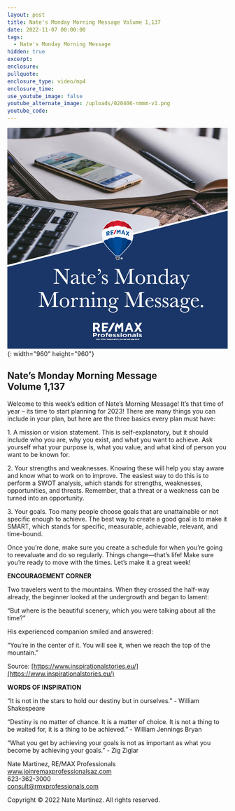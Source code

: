 ```yaml
---
layout: post
title: Nate's Monday Morning Message Volume 1,137
date: 2022-11-07 00:00:00
tags:
  - Nate's Monday Morning Message
hidden: true
excerpt:
enclosure:
pullquote:
enclosure_type: video/mp4
enclosure_time:
use_youtube_image: false
youtube_alternate_image: /uploads/020406-nmmm-v1.png
youtube_code:
---
```

![](/uploads/020406-nmmm-v1-1.png){: width="960" height="960"}

## **Nate’s Monday Morning Message<br>Volume 1,137**

Welcome to this week’s edition of Nate’s Morning Message\! It’s that time of year – its time to start planning for 2023\! There are many things you can include in your plan, but here are the three basics every plan must have:&nbsp;

1\. A mission or vision statement. This is self-explanatory, but it should include who you are, why you exist, and what you want to achieve. Ask yourself what your purpose is, what you value, and what kind of person you want to be known for.

2\. Your strengths and weaknesses. Knowing these will help you stay aware and know what to work on to improve. The easiest way to do this is to perform a SWOT analysis, which stands for strengths, weaknesses, opportunities, and threats. Remember, that a threat or a weakness can be turned into an opportunity.

3\. Your goals. Too many people choose goals that are unattainable or not specific enough to achieve. The best way to create a good goal is to make it SMART, which stands for specific, measurable, achievable, relevant, and time-bound.&nbsp;

Once you’re done, make sure you create a schedule for when you’re going to reevaluate and do so regularly. Things change—that’s life\! Make sure you’re ready to move with the times. Let’s make it a great week\!

**ENCOURAGEMENT CORNER&nbsp;**

Two travelers went to the mountains. When they crossed the half-way already, the beginner looked at the undergrowth and began to lament:

“But where is the beautiful scenery, which you were talking about all the time?”

His experienced companion smiled and answered:

“You’re in the center of it. You will see it, when we reach the top of the mountain.”

Source: [https://www.inspirationalstories.eu/](https://www.inspirationalstories.eu/)

**WORDS OF INSPIRATION**

“It is not in the stars to hold our destiny but in ourselves.” - William Shakespeare

“Destiny is no matter of chance. It is a matter of choice. It is not a thing to be waited for, it is a thing to be achieved.” - William Jennings Bryan

“What you get by achieving your goals is not as important as what you become by achieving your goals.” - Zig Ziglar

Nate Martinez, RE/MAX Professionals<br>www.joinremaxprofessionalsaz.com<br>623-362-3000<br>consult@rmxprofessionals.com

Copyright &copy; 2022 Nate Martinez. All rights reserved.